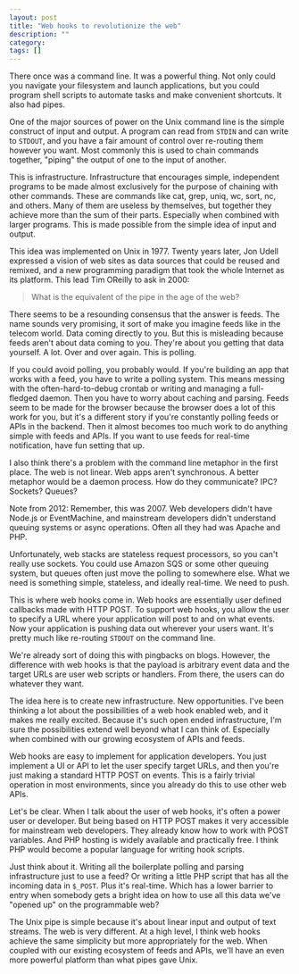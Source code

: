 ```yaml
---
layout: post
title: "Web hooks to revolutionize the web"
description: ""
category: 
tags: []
---
```

There once was a command line. It was a powerful thing. Not only could you navigate your filesystem and launch applications, but you could program shell scripts to automate tasks and make convenient shortcuts. It also had pipes.

One of the major sources of power on the Unix command line is the simple construct of input and output. A program can read from `STDIN` and can write to `STDOUT`, and you have a fair amount of control over re-routing them however you want. Most commonly this is used to chain commands together, "piping" the output of one to the input of another.

This is infrastructure. Infrastructure that encourages simple, independent programs to be made almost exclusively for the purpose of chaining with other commands. These are commands like cat, grep, uniq, wc, sort, nc, and others. Many of them are useless by themselves, but together they achieve more than the sum of their parts. Especially when combined with larger programs. This is made possible from the simple idea of input and output.

This idea was implemented on Unix in 1977. Twenty years later, Jon Udell expressed a vision of web sites as data sources that could be reused and remixed, and a new programming paradigm that took the whole Internet as its platform. This lead Tim OReilly to ask in 2000:

> What is the equivalent of the pipe in the age of the web?

There seems to be a resounding consensus that the answer is feeds. The name sounds very promising, it sort of make you imagine feeds like in the telecom world. Data coming directly to you. But this is misleading because feeds aren't about data coming to you. They're about you getting that data yourself. A lot. Over and over again. This is polling.

If you could avoid polling, you probably would. If you're building an app that works with a feed, you have to write a polling system. This means messing with the often-hard-to-debug crontab or writing and managing a full-fledged daemon. Then you have to worry about caching and parsing. Feeds seem to be made for the browser because the browser does a lot of this work for you, but it's a different story if you're constantly polling feeds or APIs in the backend. Then it almost becomes too much work to do anything simple with feeds and APIs. If you want to use feeds for real-time notification, have fun setting that up.

I also think there's a problem with the command line metaphor in the first place. The web is not linear. Web apps aren't synchronous. A better metaphor would be a daemon process. How do they communicate? IPC? Sockets? Queues?

<div class="alert alert-info">
Note from 2012: Remember, this was 2007. Web developers didn't have Node.js or EventMachine, and mainstream developers didn't understand queuing systems or async operations. Often all they had was Apache and PHP.
</div>

Unfortunately, web stacks are stateless request processors, so you can't really use sockets. You could use Amazon SQS or some other queuing system, but queues often just move the polling to somewhere else. What we need is something simple, stateless, and ideally real-time. We need to push.

This is where web hooks come in. Web hooks are essentially user defined callbacks made with HTTP POST. To support web hooks, you allow the user to specify a URL where your application will post to and on what events. Now your application is pushing data out wherever your users want. It's pretty much like re-routing `STDOUT` on the command line.

We're already sort of doing this with pingbacks on blogs. However, the difference with web hooks is that the payload is arbitrary event data and the target URLs are user web scripts or handlers. From there, the users can do whatever they want.

The idea here is to create new infrastructure. New opportunities. I've been thinking a lot about the possibilities of a web hook enabled web, and it makes me really excited. Because it's such open ended infrastructure, I'm sure the possibilities extend well beyond what I can think of. Especially when combined with our growing ecosystem of APIs and feeds.

Web hooks are easy to implement for application developers. You just implement a UI or API to let the user specify target URLs, and then you're just making a standard HTTP POST on events. This is a fairly trivial operation in most environments, since you already do this to use other web APIs. 

Let's be clear. When I talk about the user of web hooks, it's often a power user or developer. But being based on HTTP POST makes it very accessible for mainstream web developers. They already know how to work with POST variables. And PHP hosting is widely available and practically free. I think PHP would become a popular language for writing hook scripts.

Just think about it. Writing all the boilerplate polling and parsing infrastructure just to use a feed? Or writing a little PHP script that has all the incoming data in `$_POST`. Plus it's real-time. Which has a lower barrier to entry when somebody gets a bright idea on how to use all this data we've "opened up" on the programmable web?

The Unix pipe is simple because it's about linear input and output of text streams. The web is very different. At a high level, I think web hooks achieve the same simplicity but more appropriately for the web. When coupled with our existing ecosystem of feeds and APIs, we'll have an even more powerful platform than what pipes gave Unix.
